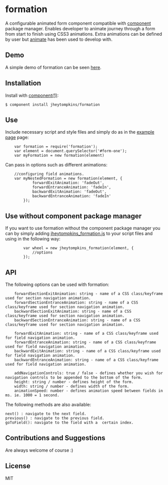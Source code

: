# formation

  A configurable animated form component compatible with [component](http://component.io) package manager. Enables developer to animate journey through a form from start to finish using CSS3 animations. Extra animations can be defined by user but [animate](https://github.com/daneden/animate.css) has been used to develop with.

## Demo

A simple demo of formation can be seen [here](http://jsfiddle.net/3ZPgv/4/).

## Installation

  Install with [component(1)](http://component.io):

    $ component install jheytompkins/formation


## Use

Include necessary script and style files and simply do as in the [example page](https://github.com/jheytompkins/formation/master/example.html) page:

		var formation = require('formation');
		var element = document.querySelector('#form-one');
		var myFormation = new formation(element)

Can pass in options such as different animations:

		//configuring field animations.
		var myNestedFormation = new formation(element, {
				forwardExitAnimation: 'fadeOut',
				forwardEntranceAnimation: 'fadeIn',
				backwardExitAnimation: 'fadeOut',
				backwardEntranceAnimation: 'fadeIn'
			});


## Use without component package manager

 If you want to use formation without the component package manager you can by simply adding [jheytompkins_formation.js](https://github.com/jheytompkins/formation/master/jheytompkins_formation.js) to your script files and using in the following way:

	 		var wheel = new jheytompkins_formation(element, {
	 			//options
	 		});

## API

The following options can be used with formation:

		forwardSectionExitAnimation: string - name of a CSS class/keyframe used for section navigation animation.
		forwardSectionEntranceAnimation: string - name of a CSS class/keyframe used for section navigation animation.
		backwardSectionExitAnimation: string - name of a CSS class/keyframe used for section navigation animation.
		backwardSectionEntranceAnimation: string - name of a CSS class/keyframe used for section navigation animation.

		forwardExitAnimation: string - name of a CSS class/keyframe used for field navigation animation.
		forwardEntranceAnimation: string - name of a CSS class/keyframe used for field navigation animation.
		backwardExitAnimation: string - name of a CSS class/keyframe used for field navigation animation.
		backwardEntranceAnimation: string - name of a CSS class/keyframe used for field navigation animation.

		addNavigationControls: true / false - defines whether you wish for navigation controls to be appended to the bottom of the form.
		height: string / number - defines height of the form.
		width: string / number - defines width of the form.
		animationSpeed: number - defines animation speed between fields in ms. ie. 1000 = 1 second.

The following methods are also available:

	next() : navigate to the next field.
	previous() : navigate to the previous field.
	goToField(): navigate to the field with a  certain index.

## Contributions and Suggestions

Are always welcome of course :)

## License

  MIT
